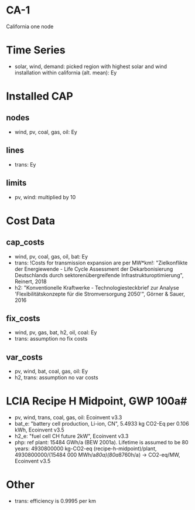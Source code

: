 # CA-1 #
California one node

# Time Series #
- solar, wind, demand: picked region with highest solar and wind installation within california (alt. mean): Ey

# Installed CAP #
## nodes ##
- wind, pv, coal, gas, oil: Ey
## lines ##
- trans: Ey
## limits ##
- pv, wind: multiplied by 10

# Cost Data #
## cap_costs ##
- wind, pv, coal, gas, oil, bat: Ey
- trans: !Costs for transmission expansion are per MW*km!: "Zielkonflikte der Energiewende - Life Cycle Assessment der Dekarbonisierung Deutschlands durch sektorenübergreifende Infrastrukturoptimierung", Reinert, 2018
- h2: "Konventionelle Kraftwerke - Technologiesteckbrief zur Analyse 'Flexibilitätskonzepte für die Stromversorgung 2050'", Görner & Sauer, 2016
## fix_costs ##
- wind, pv, gas, bat, h2, oil, coal: Ey
- trans: assumption no fix costs
## var_costs ##
- pv, wind, bat, coal, gas, oil: Ey
- h2, trans: assumption no var costs

# LCIA Recipe H Midpoint, GWP 100a#
- pv, wind, trans, coal, gas, oil: Ecoinvent v3.3
- bat_e: "battery cell production, Li-ion, CN", 5.4933 kg CO2-Eq per 0.106 kWh, Ecoinvent v3.5
- h2_e: "fuel cell CH future 2kW", Ecoinvent v3.3
- php: ref plant: 15484 GWh/a (BEW 2001a). Lifetime is assumed to be 80 years: 4930800000 kg-CO2-eq (recipe-h-midpoint)/plant, 4930800000/(15484 000 MWh/a*80a)(80a*8760h/a) → CO2-eq/MW, Ecoinvent v3.5

# Other #
- trans: efficiency is 0.9995 per km
